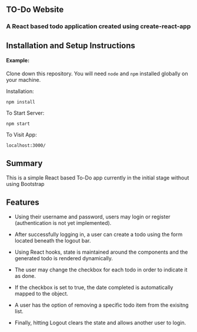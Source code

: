 ## TO-Do Website

### A React based todo application created using create-react-app

## Installation and Setup Instructions

#### Example:  

Clone down this repository. You will need `node` and `npm` installed globally on your machine.  

Installation:

`npm install`  

To Start Server:

`npm start`  

To Visit App:

`localhost:3000/`  

## Summary

This is a simple React based To-Do app currently in the initial stage without using Bootstrap

## Features
- Using their username and password, users may login or register (authentication is not yet implemented).

- After successfully logging in, a user can create a todo using the form located beneath the logout bar.

- Using React hooks, state is maintained around the components and the generated todo is rendered dynamically.

- The user may change the checkbox for each todo in order to indicate it as done.

- If the checkbox is set to true, the date completed is automatically mapped to the object.

- A user has the option of removing a specific todo item from the exisitng list.

- Finally, hitting Logout clears the state and allows another user to login.
